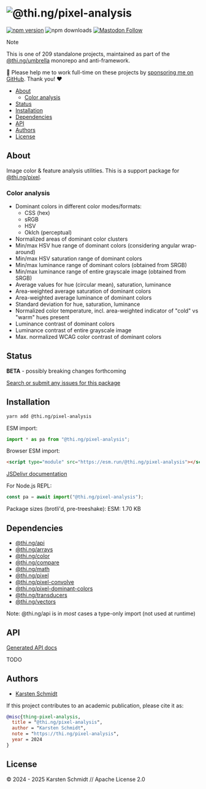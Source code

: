 <!-- This file is generated - DO NOT EDIT! -->
<!-- Please see: https://github.com/thi-ng/umbrella/blob/develop/CONTRIBUTING.md#changes-to-readme-files -->
# ![@thi.ng/pixel-analysis](https://raw.githubusercontent.com/thi-ng/umbrella/develop/assets/banners/thing-pixel-analysis.svg?d7cb7e3e)

[![npm version](https://img.shields.io/npm/v/@thi.ng/pixel-analysis.svg)](https://www.npmjs.com/package/@thi.ng/pixel-analysis)
![npm downloads](https://img.shields.io/npm/dm/@thi.ng/pixel-analysis.svg)
[![Mastodon Follow](https://img.shields.io/mastodon/follow/109331703950160316?domain=https%3A%2F%2Fmastodon.thi.ng&style=social)](https://mastodon.thi.ng/@toxi)

> [!NOTE]
> This is one of 209 standalone projects, maintained as part
> of the [@thi.ng/umbrella](https://github.com/thi-ng/umbrella/) monorepo
> and anti-framework.
>
> 🚀 Please help me to work full-time on these projects by [sponsoring me on
> GitHub](https://github.com/sponsors/postspectacular). Thank you! ❤️

- [About](#about)
  - [Color analysis](#color-analysis)
- [Status](#status)
- [Installation](#installation)
- [Dependencies](#dependencies)
- [API](#api)
- [Authors](#authors)
- [License](#license)

## About

Image color & feature analysis utilities. This is a support package for [@thi.ng/pixel](https://github.com/thi-ng/umbrella/tree/develop/packages/pixel).

### Color analysis

-   Dominant colors in different color modes/formats:
    -   CSS (hex)
    -   sRGB
    -   HSV
    -   Oklch (perceptual)
-   Normalized areas of dominant color clusters
-   Min/max HSV hue range of dominant colors (considering angular wrap-around)
-   Min/max HSV saturation range of dominant colors
-   Min/max luminance range of dominant colors (obtained from SRGB)
-   Min/max luminance range of entire grayscale image (obtained from SRGB)
-   Average values for hue (circular mean), saturation, luminance
-   Area-weighted average saturation of dominant colors
-   Area-weighted average luminance of dominant colors
-   Standard deviation for hue, saturation, luminance
-   Normalized color temperature, incl. area-weighted indicator of "cold" vs
    "warm" hues present
-   Luminance contrast of dominant colors
-   Luminance contrast of entire grayscale image
-   Max. normalized WCAG color contrast of dominant colors

## Status

**BETA** - possibly breaking changes forthcoming

[Search or submit any issues for this package](https://github.com/thi-ng/umbrella/issues?q=%5Bpixel-analysis%5D+in%3Atitle)

## Installation

```bash
yarn add @thi.ng/pixel-analysis
```

ESM import:

```ts
import * as pa from "@thi.ng/pixel-analysis";
```

Browser ESM import:

```html
<script type="module" src="https://esm.run/@thi.ng/pixel-analysis"></script>
```

[JSDelivr documentation](https://www.jsdelivr.com/)

For Node.js REPL:

```js
const pa = await import("@thi.ng/pixel-analysis");
```

Package sizes (brotli'd, pre-treeshake): ESM: 1.70 KB

## Dependencies

- [@thi.ng/api](https://github.com/thi-ng/umbrella/tree/develop/packages/api)
- [@thi.ng/arrays](https://github.com/thi-ng/umbrella/tree/develop/packages/arrays)
- [@thi.ng/color](https://github.com/thi-ng/umbrella/tree/develop/packages/color)
- [@thi.ng/compare](https://github.com/thi-ng/umbrella/tree/develop/packages/compare)
- [@thi.ng/math](https://github.com/thi-ng/umbrella/tree/develop/packages/math)
- [@thi.ng/pixel](https://github.com/thi-ng/umbrella/tree/develop/packages/pixel)
- [@thi.ng/pixel-convolve](https://github.com/thi-ng/umbrella/tree/develop/packages/pixel-convolve)
- [@thi.ng/pixel-dominant-colors](https://github.com/thi-ng/umbrella/tree/develop/packages/pixel-dominant-colors)
- [@thi.ng/transducers](https://github.com/thi-ng/umbrella/tree/develop/packages/transducers)
- [@thi.ng/vectors](https://github.com/thi-ng/umbrella/tree/develop/packages/vectors)

Note: @thi.ng/api is in _most_ cases a type-only import (not used at runtime)

## API

[Generated API docs](https://docs.thi.ng/umbrella/pixel-analysis/)

TODO

## Authors

- [Karsten Schmidt](https://thi.ng)

If this project contributes to an academic publication, please cite it as:

```bibtex
@misc{thing-pixel-analysis,
  title = "@thi.ng/pixel-analysis",
  author = "Karsten Schmidt",
  note = "https://thi.ng/pixel-analysis",
  year = 2024
}
```

## License

&copy; 2024 - 2025 Karsten Schmidt // Apache License 2.0
